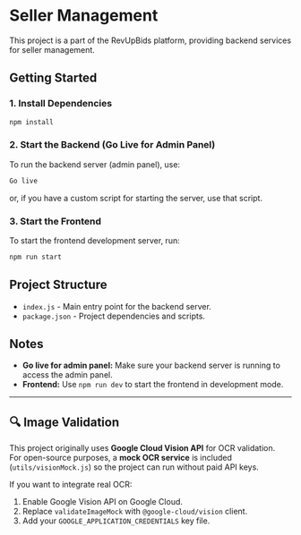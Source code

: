 # Seller Management

This project is a part of the RevUpBids platform, providing backend services for seller management.

## Getting Started

### 1. Install Dependencies

```bash
npm install
```

### 2. Start the Backend (Go Live for Admin Panel)

To run the backend server (admin panel), use:

```bash
Go live
```
or, if you have a custom script for starting the server, use that script.

### 3. Start the Frontend

To start the frontend development server, run:

```bash
npm run start
```

## Project Structure

- `index.js` - Main entry point for the backend server.
- `package.json` - Project dependencies and scripts.

## Notes

- **Go live for admin panel:** Make sure your backend server is running to access the admin panel.
- **Frontend:** Use `npm run dev` to start the frontend in development mode.

---

## 🔍 Image Validation
This project originally uses **Google Cloud Vision API** for OCR validation.  
For open-source purposes, a **mock OCR service** is included (`utils/visionMock.js`) so the project can run without paid API keys.

If you want to integrate real OCR:
1. Enable Google Vision API on Google Cloud.
2. Replace `validateImageMock` with `@google-cloud/vision` client.
3. Add your `GOOGLE_APPLICATION_CREDENTIALS` key file.
